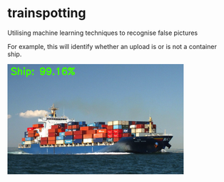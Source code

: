 # trainspotting
Utilising machine learning techniques to recognise false pictures


For example, this will identify whether an upload is or is not a container ship.


![](screen_grab.png)

